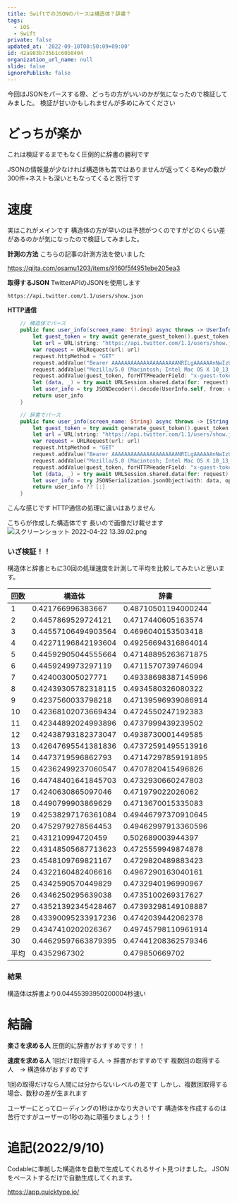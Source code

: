 ```yaml
---
title: SwiftでのJSONのパースは構造体？辞書？
tags:
  - iOS
  - Swift
private: false
updated_at: '2022-09-10T00:50:09+09:00'
id: 42a983b735b1c60b8404
organization_url_name: null
slide: false
ignorePublish: false
---
```

今回はJSONをパースする際、どっちの方がいいのかが気になったので検証してみました。
検証が甘いかもしれませんが多めにみてください

# どっちが楽か
これは検証するまでもなく圧倒的に辞書の勝利です

JSONの情報量が少なければ構造体も苦ではありませんが返ってくるKeyの数が300件+ネストも深いともなってくると苦行です

# 速度
実はこれがメインです
構造体の方が早いのは予想がつくのですがどのくらい差があるのかが気になったので検証してみました。

**計測の方法**
こちらの記事の計測方法を使いました

https://qiita.com/osamu1203/items/9160f5f4951ebe205ea3

**取得するJSON**
TwitterAPIのJSONを使用します
```
https://api.twitter.com/1.1/users/show.json
```

**HTTP通信**
```Swift
    // 構造体でパース
    public func user_info(screen_name: String) async throws -> UserInfo {
        let guest_token = try await generate_guest_token().guest_token
        let url = URL(string: "https://api.twitter.com/1.1/users/show.json?screen_name=\(screen_name)")!
        var request = URLRequest(url: url)
        request.httpMethod = "GET"
        request.addValue("Bearer AAAAAAAAAAAAAAAAAAAAANRILgAAAAAAnNwIzUejRCOuH5E6I8xnZz4puTs%3D1Zv7ttfk8LF81IUq16cHjhLTvJu4FA33AGWWjCpTnA", forHTTPHeaderField: "authorization")
        request.addValue("Mozilla/5.0 (Macintosh; Intel Mac OS X 10_13_6) AppleWebKit/537.36 (KHTML, like Gecko) Chrome/69.0.3497.100 Safari/537.36", forHTTPHeaderField: "User-Agent")
        request.addValue(guest_token, forHTTPHeaderField: "x-guest-token")
        let (data, _) = try await URLSession.shared.data(for: request)
        let user_info = try JSONDecoder().decode(UserInfo.self, from: data)
        return user_info
    }

    // 辞書でパース
    public func user_info(screen_name: String) async throws -> [String: Any] {
        let guest_token = try await generate_guest_token().guest_token
        let url = URL(string: "https://api.twitter.com/1.1/users/show.json?screen_name=\(screen_name)")!
        var request = URLRequest(url: url)
        request.httpMethod = "GET"
        request.addValue("Bearer AAAAAAAAAAAAAAAAAAAAANRILgAAAAAAnNwIzUejRCOuH5E6I8xnZz4puTs%3D1Zv7ttfk8LF81IUq16cHjhLTvJu4FA33AGWWjCpTnA", forHTTPHeaderField: "authorization")
        request.addValue("Mozilla/5.0 (Macintosh; Intel Mac OS X 10_13_6) AppleWebKit/537.36 (KHTML, like Gecko) Chrome/69.0.3497.100 Safari/537.36", forHTTPHeaderField: "User-Agent")
        request.addValue(guest_token, forHTTPHeaderField: "x-guest-token")
        let (data, _) = try await URLSession.shared.data(for: request)
        let user_info = try JSONSerialization.jsonObject(with: data, options: []) as? [String: Any]
        return user_info ?? [:]
    }
```

こんな感じです
HTTP通信の処理に違いはありません



こちらが作成した構造体です
長いので画像だけ載せます
![スクリーンショット 2022-04-22 13.39.02.png](https://qiita-image-store.s3.ap-northeast-1.amazonaws.com/0/1745371/7d9fa9d0-b51c-538d-e49a-d5c1b4e99a9e.png)

### いざ検証！！
構造体と辞書ともに30回の処理速度を計測して平均を比較してみたいと思います。

|回数|構造体|辞書|
|-|-|-|
|1|0.421766996383667|0.48710501194000244|
|2|0.4457869529724121|0.4717440605163574|
|3|0.44557106494903564|0.4696040153503418|
|4|0.42271196842193604|0.49256694316864014|
|5|0.44592905044555664|0.47148895263671875|
|6|0.4459249973297119|0.4711570739746094|
|7|0.424003005027771|0.49338698387145996|
|8|0.42439305782318115|0.4934580326080322|
|9|0.4237560033798218|0.47139596939086914|
|10|0.42368102073669434|0.4724550247192383|
|11|0.42344892024993896|0.4737999439239502|
|12|0.42438793182373047|0.4938730001449585|
|13|0.42647695541381836|0.47372591495513916|
|14|0.4473719596862793|0.47147297859191895|
|15|0.42362499237060547|0.4707820415496826|
|16|0.44748401641845703|0.4732930660247803|
|17|0.4240630865097046|0.471979022026062|
|18|0.4490799903869629|0.4713670015335083|
|19|0.42538297176361084|0.49446797370910645|
|20|0.4752979278564453|0.49462997913360596|
|21|0.431210994720459|0.502689003944397|
|22|0.43148505687713623|0.4725559949874878|
|23|0.4548109769821167|0.4729820489883423|
|24|0.4322160482406616|0.4967290163040161|
|25|0.4342590570449829|0.4732940196990967|
|26|0.4346250295639038|0.4735100269317627|
|27|0.43521392345428467|0.47393298149108887|
|28|0.43390095233917236|0.4742039442062378|
|29|0.4347410202026367|0.49745798110961914|
|30|0.44629597663879395|0.47441208362579346|
|平均|0.4352967302|0.479850669702|

### 結果
構造体は辞書より0.04455393950200004秒速い

# 結論
**楽さを求める人**
圧倒的に辞書がおすすめです！！

**速度を求める人**
1回だけ取得する人 -> 辞書がおすすめです
複数回の取得する人　-> 構造体がおすすめです


1回の取得だけなら人間には分からないレベルの差です
しかし、複数回取得する場合、数秒の差が生まれます

ユーザーにとってローディングの1秒はかなり大きいです
構造体を作成するのは苦行ですがユーザーの1秒の為に頑張りましょう！！

# 追記(2022/9/10)
Codableに準拠した構造体を自動で生成してくれるサイト見つけました。
JSONをペーストするだけで自動生成してくれます。

https://app.quicktype.io/
